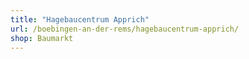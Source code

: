 ```yaml
---
title: "Hagebaucentrum Apprich"
url: /boebingen-an-der-rems/hagebaucentrum-apprich/
shop: Baumarkt
---
```

